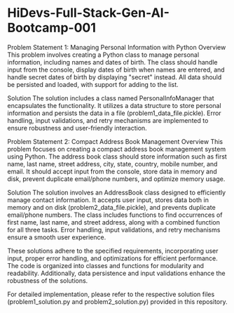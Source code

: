 # HiDevs-Full-Stack-Gen-AI-Bootcamp-001
Problem Statement 1: Managing Personal Information with Python
Overview
This problem involves creating a Python class to manage personal information, including names and dates of birth. The class should handle input from the console, display dates of birth when names are entered, and handle secret dates of birth by displaying "secret" instead. All data should be persisted and loaded, with support for adding to the list.

Solution
The solution includes a class named PersonalInfoManager that encapsulates the functionality. It utilizes a data structure to store personal information and persists the data in a file (problem1_data_file.pickle). Error handling, input validations, and retry mechanisms are implemented to ensure robustness and user-friendly interaction.

Problem Statement 2: Compact Address Book Management
Overview
This problem focuses on creating a compact address book management system using Python. The address book class should store information such as first name, last name, street address, city, state, country, mobile number, and email. It should accept input from the console, store data in memory and disk, prevent duplicate email/phone numbers, and optimize memory usage.

Solution
The solution involves an AddressBook class designed to efficiently manage contact information. It accepts user input, stores data both in memory and on disk (problem2_data_file.pickle), and prevents duplicate email/phone numbers. The class includes functions to find occurrences of first name, last name, and street address, along with a combined function for all three tasks. Error handling, input validations, and retry mechanisms ensure a smooth user experience.

These solutions adhere to the specified requirements, incorporating user input, proper error handling, and optimizations for efficient performance. The code is organized into classes and functions for modularity and readability. Additionally, data persistence and input validations enhance the robustness of the solutions.

For detailed implementation, please refer to the respective solution files (problem1_solution.py and problem2_solution.py) provided in this repository.
